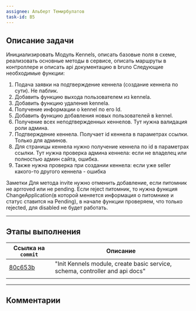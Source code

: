 ```yaml
---
assignee: Альберт Темирбулатов
task-id: B5
---
```

## **Описание задачи**

Инициализировать Модуль Kennels, описать базовые поля в схеме,  реализовать основные методы в сервисе, описать маршруты в контроллере и описать api документацию в bruno
Следующие необходимые функции:
1. Подача заявки на подтверждение кеннела (создание кеннела по сути). Не паблик.
2. Добавить функцию выхода пользователем из kennela.
3. Добавить функцию удаления kennela.
4. Получение информации о kennel по его Id.
5. Добавить функцию добавления новых пользователей в kennel.
6. Получение всех неподтвержденных кеннелов. Тут нужна валидация роли админа.
7. Подтверждение кеннела. Получает id кеннела в параметрах ссылки. Только для админов.
8. Для страницы кеннела нужно получение кеннела по id в параметрах ссылки. Тут нужна проверка админа кеннела: если не владелец или полностью админ сайта, ошибка.
9. Также нужна проверка при создании кеннела: если уже seller какого-то другого кеннела - ошибка

Заметки
Для метода invite нужно отменить добавление, если питомник не aprroved или не pending.
Если reject питомник, то нужна функция ChangeApplication(в которой меняется информация о питомнике и статус ставится на Pending), в начале функции проверяем, что только rejected, для disabled не будет работать.

---
## **Этапы выполнения**

| Ссылка на `commit`                                                                                   | Описание                                                                     |
| ---------------------------------------------------------------------------------------------------- | ---------------------------------------------------------------------------- |
| [80c653b](https://github.com/iamfromhe1l/pet-market/commit/80c653b8454b970ef096d3d5dcb52a9579b14905) | "Init Kennels module, create basic service, schema, controller and api docs" |
|                                                                                                      |                                                                              |

---
## **Комментарии**

